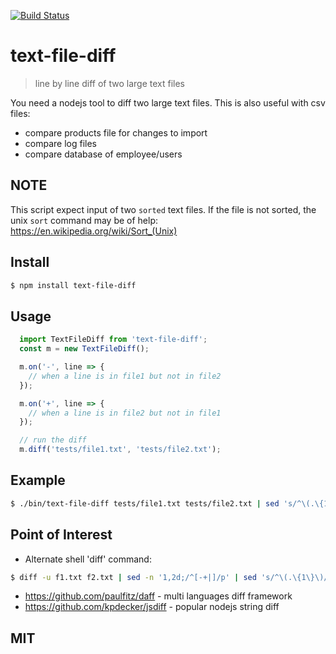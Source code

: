 [![Build Status](https://travis-ci.org/niiknow/text-file-diff.svg?branch=master)](https://travis-ci.org/niiknow/text-file-diff)
# text-file-diff
> line by line diff of two large text files

You need a nodejs tool to diff two large text files.  This is also useful with csv files:
- compare products file for changes to import
- compare log files 
- compare database of employee/users 

## NOTE

This script expect input of two `sorted` text files.  If the file is not sorted, the unix `sort` command may be of help: https://en.wikipedia.org/wiki/Sort_(Unix)

## Install

```bash
$ npm install text-file-diff
```

## Usage
```js
  import TextFileDiff from 'text-file-diff';
  const m = new TextFileDiff();

  m.on('-', line => {
    // when a line is in file1 but not in file2
  });

  m.on('+', line => {
    // when a line is in file2 but not in file1
  });

  // run the diff
  m.diff('tests/file1.txt', 'tests/file2.txt');
```

## Example
```bash
$ ./bin/text-file-diff tests/file1.txt tests/file2.txt | sed 's/^\(.\{1\}\)/\1|/'
```

## Point of Interest

* Alternate shell 'diff' command:
```bash
$ diff -u f1.txt f2.txt | sed -n '1,2d;/^[-+|]/p' | sed 's/^\(.\{1\}\)/\1|/'
```

* https://github.com/paulfitz/daff - multi languages diff framework
* https://github.com/kpdecker/jsdiff - popular nodejs string diff

## MIT
